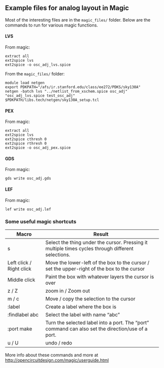 ## Example files for analog layout in Magic
Most of the interesting files are in the `magic_files/` folder.
Below are the commands to run for various magic functions.


#### LVS
From magic:

    extract all
    ext2spice lvs
    ext2spice -o osc_adj_lvs.spice

From the `magic_files/` folder:

    module load netgen
    export PDKPATH="/afs/ir.stanford.edu/class/ee272/PDKS/sky130A"
    netgen -batch lvs "../netlist_from_xschem.spice osc_adj" "osc_adj_lvs.spice test_osc_adj" $PDKPATH/libs.tech/netgen/sky130A_setup.tcl


#### PEX
From magic:

    extract all
    ext2spice lvs
    ext2spice cthresh 0
    ext2spice rthresh 0
    ext2spice -o osc_adj_pex.spice

#### GDS
From magic:

    gds write osc_adj.gds

#### LEF
From magic:

    lef write osc_adj.lef

### Some useful magic shortcuts
|     Macro                       |     Result                                                                                                  |
|---------------------------------|-------------------------------------------------------------------------------------------------------------|
|     s                           |     Select the thing under the cursor.   Pressing it multiple times cycles through different selections.    |
|     Left click / Right click    |     Move the lower-left of the box to the   cursor / set the upper-right of the box to the cursor           |
|     Middle click                |     Paint the box with whatever layers the   cursor is over                                                 |
|     z / Z                       |     zoom in / Zoom out                                                                                      |
|     m / c                       |     Move / copy the selection to the cursor                                                                 |
|     :label                      |     Create a label where the box is                                                                         |
|     :findlabel abc              |     Select the label with name “abc”                                                                        |
|     :port make                  |     Turn the selected label into a port.   The “port” command can also set the direction/use of a port.     |
|     u / U                       |     undo / redo                                                                                             |

More info about these commands and more at http://opencircuitdesign.com/magic/userguide.html
